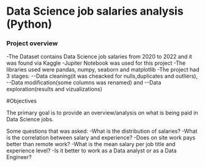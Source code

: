 # Data Science job salaries analysis (Python)
### Project overview

-The Dataset contains Data Science job salaries from 2020 to 2022 and it was found via Kaggle
-Jupiter Notebook was used for this project
-The libraries used were pandas, numpy, seaborn and matplotlib
-The project had 3 stages:
--Data cleaning(it was cheacked for nulls,duplicates and outliers),
--Data modification(some columns was renamed) and 
--Data exploration(results and vizualizations)

#Objectives

The primary goal is to provide an overview/analysis on what is being paid in Data Science jobs.

Some questions that was asked:
-What is the distribution of salaries?
-What is the correlation between salary and experience?
-Does on site work pays better than remote work?
-What is the mean salary per job title and experience level?
-Is it better to work as a Data analyst or as a Data Engineer?

